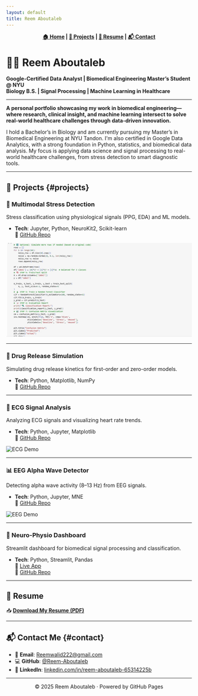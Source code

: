 ```yaml
---
layout: default
title: Reem Aboutaleb
---
```


<p align="center">
  <strong>
    <a href="index.md">🏠 Home</a> |
    <a href="#projects">💼 Projects</a> |
    <a href="resume.md">📄 Resume</a> |
    <a href="#contact">📬 Contact</a>
  </strong>
</p>

# 👩‍🔬 Reem Aboutaleb

**Google-Certified Data Analyst | Biomedical Engineering Master’s Student @ NYU**  
**Biology B.S. | Signal Processing | Machine Learning in Healthcare**

---

**A personal portfolio showcasing my work in biomedical engineering—where research, clinical insight, and machine learning intersect to solve real-world healthcare challenges through data-driven innovation.**

I hold a Bachelor’s in Biology and am currently pursuing my Master’s in Biomedical Engineering at NYU Tandon. I'm also certified in Google Data Analytics, with a strong foundation in Python, statistics, and biomedical data analysis. My focus is applying data science and signal processing to real-world healthcare challenges, from stress detection to smart diagnostic tools.

---

## 💼 Projects {#projects}

### 🧠 Multimodal Stress Detection  
Stress classification using physiological signals (PPG, EDA) and ML models.  
- **Tech**: Jupyter, Python, NeuroKit2, Scikit-learn  
🔗 [GitHub Repo](https://github.com/Reem-Aboutaleb/multimodal-stress-detection)  

![Stress Demo](./assets/stress_demo.gif)

---

### 💊 Drug Release Simulation  
Simulating drug release kinetics for first-order and zero-order models.  
- **Tech**: Python, Matplotlib, NumPy  
🔗 [GitHub Repo](https://github.com/Reem-Aboutaleb/Drug_Release_Simulation)

---

### 💓 ECG Signal Analysis  
Analyzing ECG signals and visualizing heart rate trends.  
- **Tech**: Python, Jupyter, Matplotlib  
🔗 [GitHub Repo](https://github.com/Reem-Aboutaleb/ECG_Signal_Analysis)  

![ECG Demo](./assets/ecg_demo.gif)

---

### 📊 EEG Alpha Wave Detector  
Detecting alpha wave activity (8–13 Hz) from EEG signals.  
- **Tech**: Python, Jupyter, MNE  
🔗 [GitHub Repo](https://github.com/Reem-Aboutaleb/eeg-alpha-wave-detector)  

![EEG Demo](./assets/eeg_demo.gif)

---

### 🧪 Neuro-Physio Dashboard  
Streamlit dashboard for biomedical signal processing and classification.  
- **Tech**: Python, Streamlit, Pandas  
🔗 [Live App](https://neuro-physio-dashboard-dkpzskqkcxnbccr94b5gxf.streamlit.app)  
🔗 [GitHub Repo](https://github.com/Reem-Aboutaleb/neuro-physio-dashboard)

---

## 📄 Resume

📥 [**Download My Resume (PDF)**](/assets/Reem_Aboutaleb_Resume.pdf)

---

## 📬 Contact Me {#contact}

- 📧 **Email**: [Reemwalid222@gmail.com](mailto:Reemwalid222@gmail.com)  
- 💻 **GitHub**: [@Reem-Aboutaleb](https://github.com/Reem-Aboutaleb)  
- 🔗 **LinkedIn**: [linkedin.com/in/reem-aboutaleb-65314225b](https://www.linkedin.com/in/reem-aboutaleb-65314225b)

---

<p align="center">© 2025 Reem Aboutaleb · Powered by GitHub Pages</p>







